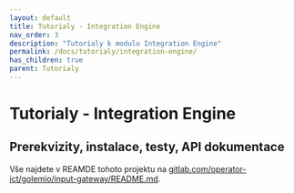 ```yaml
---
layout: default
title: Tutorialy - Integration Engine
nav_order: 3
description: "Tutorialy k modulu Integration Engine"
permalink: /docs/tutorialy/integration-engine/
has_children: true
parent: Tutorialy
---
```


# Tutorialy - Integration Engine

## Prerekvizity, instalace, testy, API dokumentace

Vše najdete v REAMDE tohoto projektu na [gitlab.com/operator-ict/golemio/input-gateway/README.md](//gitlab.com/operator-ict/golemio/input-gateway/README.md).